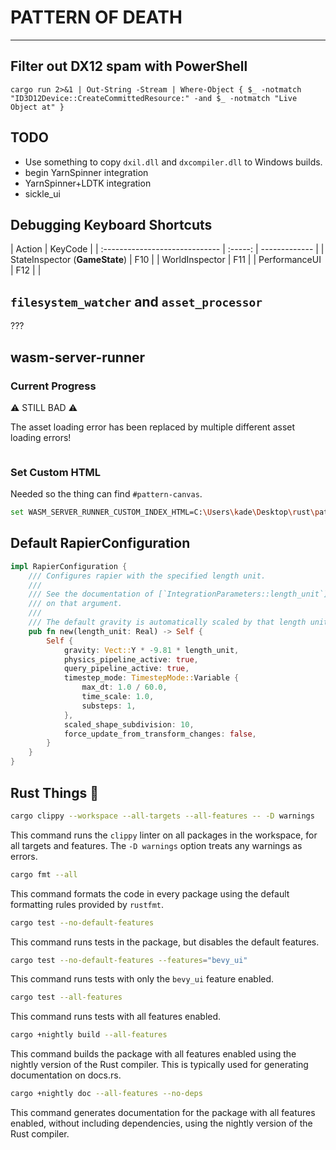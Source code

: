 # PATTERN OF DEATH

---

## Filter out DX12 spam with PowerShell

```pwsh
cargo run 2>&1 | Out-String -Stream | Where-Object { $_ -notmatch "ID3D12Device::CreateCommittedResource:" -and $_ -notmatch "Live Object at" }
```

## TODO

- Use something to copy `dxil.dll` and `dxcompiler.dll` to Windows builds.
- begin YarnSpinner integration
- YarnSpinner+LDTK integration
- sickle_ui

## Debugging Keyboard Shortcuts

| Action                         | KeyCode |
| :----------------------------- | :-----: | ------------- |
| StateInspector (**GameState**) |   F10   |
| WorldInspector                 |   F11   |
| PerformanceUI                  |   F12   | <!-- TODO --> |

## `filesystem_watcher` and `asset_processor`

???

## wasm-server-runner

### Current Progress

⚠️ STILL BAD ⚠️

The asset loading error has been replaced by multiple different asset loading errors!

```r

```

### Set Custom HTML

Needed so the thing can find `#pattern-canvas`.

```bash
set WASM_SERVER_RUNNER_CUSTOM_INDEX_HTML=C:\Users\kade\Desktop\rust\pattern\pattern.html
```

## Default RapierConfiguration

```rust
impl RapierConfiguration {
    /// Configures rapier with the specified length unit.
    ///
    /// See the documentation of [`IntegrationParameters::length_unit`] for additional details
    /// on that argument.
    ///
    /// The default gravity is automatically scaled by that length unit.
    pub fn new(length_unit: Real) -> Self {
        Self {
            gravity: Vect::Y * -9.81 * length_unit,
            physics_pipeline_active: true,
            query_pipeline_active: true,
            timestep_mode: TimestepMode::Variable {
                max_dt: 1.0 / 60.0,
                time_scale: 1.0,
                substeps: 1,
            },
            scaled_shape_subdivision: 10,
            force_update_from_transform_changes: false,
        }
    }
}
```

## Rust Things 🦀

```bash
cargo clippy --workspace --all-targets --all-features -- -D warnings
```

This command runs the `clippy` linter on all packages in the workspace, for all targets and features. The `-D warnings` option treats any warnings as errors.

```bash
cargo fmt --all
```

This command formats the code in every package using the default formatting rules provided by `rustfmt`.

```bash
cargo test --no-default-features
```

This command runs tests in the package, but disables the default features.

```bash
cargo test --no-default-features --features="bevy_ui"
```

This command runs tests with only the `bevy_ui` feature enabled.

```bash
cargo test --all-features
```

This command runs tests with all features enabled.

```bash
cargo +nightly build --all-features
```

This command builds the package with all features enabled using the nightly version of the Rust compiler. This is typically used for generating documentation on docs.rs.

```bash
cargo +nightly doc --all-features --no-deps
```

This command generates documentation for the package with all features enabled, without including dependencies, using the nightly version of the Rust compiler.
